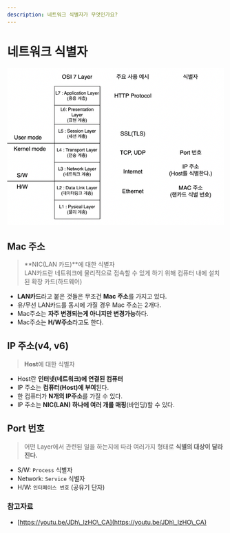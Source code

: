 ```yaml
---
description: 네트워크 식별자가 무엇인가요?
---
```


# 네트워크 식별자

<img src="../.gitbook/assets/image.png" alt="" data-size="original">

## Mac 주소

> **NIC(LAN 카드)**에 대한 식별자\
> LAN카드란 네트워크에 물리적으로 접속할 수 있게 하기 위해 컴퓨터 내에 설치된 확장 카드(하드웨어)

* **LAN카드**라고 붙은 것들은 무조건 **Mac 주소**를 가지고 있다.
* 유/무선 LAN카드를 동시에 가질 경우 Mac 주소는 2개다.
* Mac주소는 **자주 변경되는게 아니지만 변경가능**하다.
* Mac주소는 **H/W주소**라고도 한다.

## IP 주소(v4, v6)

> **Host**에 대한 식별자

* Host란 **인터넷(네트워크)에 연결된 컴퓨터**
* IP 주소는 **컴퓨터(Host)에 부여**된다.
* 한 컴퓨터가 **N개의 IP주소**를 가질 수 있다.
* IP 주소는 **NIC(LAN) 하나에 여러 개를 매핑**(바인딩)할 수 있다.

## Port 번호

> 어떤 Layer에서 관련된 일을 하는지에 따라 여러가지 형태로 **식별의 대상이 달라진다.**

* S/W: `Process` 식별자
* Network: `Service` 식별자
* H/W: `인터페이스 번호` (공유기 단자)

### 참고자료

* [https://youtu.be/JDh\_lzHO\_CA](https://youtu.be/JDh\_lzHO\_CA)
